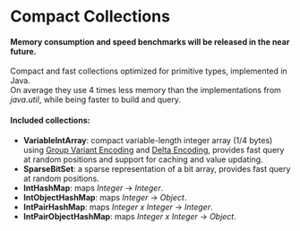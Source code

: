 Compact Collections 
===================

#### Memory consumption and speed benchmarks will be released in the near future.  

Compact and fast collections optimized for primitive types, implemented in Java.  
On average they use 4 times less memory than the implementations from *java.util*, while being faster to build and query.

#### Included collections:  

- **VariableIntArray**: compact variable-length integer array (1/4 bytes) using [Group Variant Encoding](http://www.stanford.edu/class/cs276/Jeff-Dean-compression-slides.pdf) and [Delta Encoding](http://en.wikipedia.org/wiki/Delta_encoding), provides fast query at random positions and support for caching and value updating.
- **SparseBitSet**: a sparse representation of a bit array, provides fast query at random positions.
- **IntHashMap**: maps *Integer* -> *Integer*.
- **IntObjectHashMap**: maps *Integer* -> *Object*.
- **IntPairHashMap**: maps *Integer x Integer* -> *Integer*.
- **IntPairObjectHashMap**: maps *Integer x Integer* -> *Object*.


